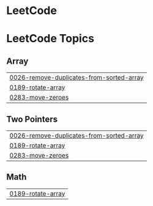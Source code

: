 # LeetCode
<!---LeetCode Topics Start-->
# LeetCode Topics
## Array
|  |
| ------- |
| [0026-remove-duplicates-from-sorted-array](https://github.com/ramukathi/LeetCode/tree/master/0026-remove-duplicates-from-sorted-array) |
| [0189-rotate-array](https://github.com/ramukathi/LeetCode/tree/master/0189-rotate-array) |
| [0283-move-zeroes](https://github.com/ramukathi/LeetCode/tree/master/0283-move-zeroes) |
## Two Pointers
|  |
| ------- |
| [0026-remove-duplicates-from-sorted-array](https://github.com/ramukathi/LeetCode/tree/master/0026-remove-duplicates-from-sorted-array) |
| [0189-rotate-array](https://github.com/ramukathi/LeetCode/tree/master/0189-rotate-array) |
| [0283-move-zeroes](https://github.com/ramukathi/LeetCode/tree/master/0283-move-zeroes) |
## Math
|  |
| ------- |
| [0189-rotate-array](https://github.com/ramukathi/LeetCode/tree/master/0189-rotate-array) |
<!---LeetCode Topics End-->